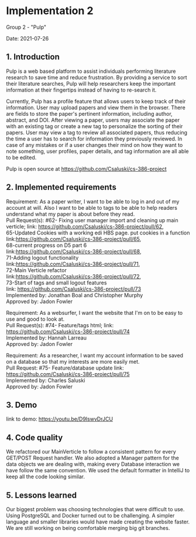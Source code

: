 # Implementation 2

Group 2 - "Pulp"

Date: 2021-07-26

## 1. Introduction

Pulp is a web based platform to assist individuals performing literature research to save time and reduce frustration.
By providing a service to sort their literature searches, Pulp will help researchers keep the important information at
their fingertips instead of having to re-search it.

Currently, Pulp has a profile feature that allows users to keep track of their information. User may upload papers and
view them in the browser. There are fields to store the paper's pertinent information, including author, abstract, and
DOI. After viewing a paper, users may associate the paper with an existing tag or create a new tag to personalize the
sorting of their papers. User may view a tag to review all associated papers, thus reducing the time a user has to
search for information they previously reviewed. In case of any mistakes or if a user changes their mind on how they
want to note something, user profiles, paper details, and tag information are all able to be edited.

Pulp is open source at https://github.com/Csaluski/cs-386-project

## 2. Implemented requirements

Requirement: As a paper writer, I want to be able to log in and out of my account at will. Also I want to be able to
tags to be able to help readers understand what my paper is about before they read. \
Pull Request(s): #62- Fixing user manager import and cleaning up main verticle;
link: https://github.com/Csaluski/cs-386-project/pull/62, \
65-Updated Cookies with a working edi HBS page. put cookies in a function  \
link:https://github.com/Csaluski/cs-386-project/pull/65, \
68-current progress on D5 part 6 \
link:https://github.com/Csaluski/cs-386-project/pull/68, \
71-Adding logout functionality \
link:https://github.com/Csaluski/cs-386-project/pull/71, \
72-Main Verticle refactor \
link:https://github.com/Csaluski/cs-386-project/pull/72, \
73-Start of tags and small logout features \
link: https://github.com/Csaluski/cs-386-project/pull/73 \
Implemented by: Jonathan Boal and Christopher Murphy \
Approved by: Jadon Fowler

Requirement: As a websurfer, I want the website that I'm on to be easy to use and good to look at. \
Pull Request(s): #74- Feature/tags html; link: https://github.com/Csaluski/cs-386-project/pull/74 \
Implemented by: Hannah Larreau \
Approved by: Jadon Fowler

Requirement: As a researcher, I want my account information to be saved on a database so that my interests are more
easily met. \
Pull Request: #75- Feature/database update link: https://github.com/Csaluski/cs-386-project/pull/75 \
Implemented by: Charles Saluski \
Approved by: Jadon Fowler

## 3. Demo

link to demo: https://youtu.be/D9IswvDrJCU

## 4. Code quality

We refactored our MainVerticle to follow a consistent pattern for every GET/POST Request handler. We also adopted a
Manager pattern for the data objects we are dealing with, making every Database interaction we have follow the same
convention. We used the default formatter in IntelliJ to keep all the code looking similar.

## 5. Lessons learned

Our biggest problem was choosing technologies that were difficult to use. Using PostgreSQL and Docker turned out to be
challenging. A simpler language and smaller libraries would have made creating the website faster. We are still working
on being comfortable merging big git branches.
